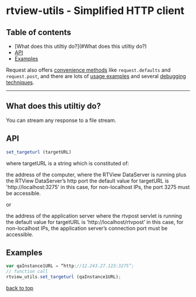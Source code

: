 
# rtview-utils - Simplified HTTP client


## Table of contents

- [What does this utiltiy do?](#What does this utiltiy do?)
- [API](#API)
- [Examples](#Examples)


Request also offers [convenience methods](#convenience-methods) like
`request.defaults` and `request.post`, and there are
lots of [usage examples](#examples) and several
[debugging techniques](#debugging).


---


## What does this utiltiy do?

You can stream any response to a file stream.


## API

```js
set_targeturl (targetURL) 
```

where targetURL is a string which is constituted of: 

the address of the computer, where the RTView DataServer is running plus the RTView DataServer’s http port
the default value for targetURL is 'http://localhost:3275'
in this case, for non-localhost IPs, the port 3275 must be accessible.

or

the address of the application server where the rtvpost servlet is running
the default value for targetURL is ’http://localhost/rtvpost’
in this case, for non-localhost IPs, the application server’s connection port must be accessible.


## Examples

```js
var qaInstance1URL = “http://12.243.27.123:3275”;
// function call
rtview_utils.set_targeturl (qaInstance1URL);

```


[back to top](#table-of-contents)
